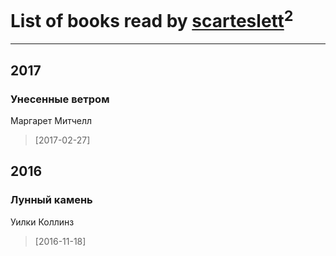 # List of books read by [scarteslett](http://vk.com/id201967417)<sup>2</sup>
---

## 2017

### Унесенные ветром
Маргарет Митчелл
> [2017-02-27] 



## 2016

### Лунный камень
Уилки Коллинз
> [2016-11-18] 



